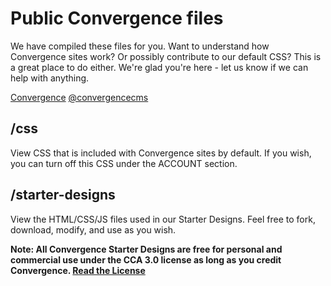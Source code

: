 # Public Convergence files

We have compiled these files for you.  Want to understand how Convergence sites work?  Or possibly contribute to our default CSS?  This is a great place to do either. We're glad you're here - let us know if we can help with anything.

[Convergence](http://www.convergencecms.co/)
[@convergencecms](http://twitter.com/convergencecms)

## /css

View CSS that is included with Convergence sites by default.  If you wish, you can turn off this CSS under the ACCOUNT section.

## /starter-designs

View the HTML/CSS/JS files used in our Starter Designs.  Feel free to fork, download, modify, and use as you wish.

**Note: All Convergence Starter Designs are free for personal and commercial use under the CCA 3.0 license as long as you credit Convergence. [Read the License](http://www.convergencecms.co/starter-design-license)**
